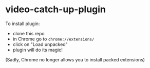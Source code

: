 # video-catch-up-plugin

To install plugin:

- clone this repo
- in Chrome go to `chrome://extensions/`
- click on "Load unpacked"
- plugin will do its magic!

(Sadly, Chrome no longer allows you to install packed extensions)

